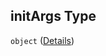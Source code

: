 ## initArgs Type

`object` ([Details](fluence-properties-spells-additionalproperties-properties-initargs.md))
